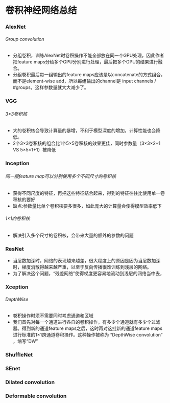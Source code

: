 # 卷积神经网络总结

### AlexNet
###### Group convolution
- 分组卷积，训练AlexNet时卷积操作不能全部放在同一个GPU处理，因此作者把feature maps分给多个GPU分别进行处理，最后把多个GPU的结果进行融合。
- 分组卷积最后每一组输出的feature maps应该是以concatenate的方式组合，而不是element-wise add，所以每组输出的channel是 input channels / #groups，这样参数量就大大减少了。

### VGG 
###### 3*3卷积核
- 大的卷积核会导致计算量的暴增，不利于模型深度的增加，计算性能也会降低。
- 2个3×3卷积核的组合比1个5×5卷积核的效果更佳，同时参数量（3×3×2+1 VS 5×5×1+1）被降低

### Inception
###### 同一层feature map可以分别使用多个不同尺寸的卷积核
- 获得不同尺度的特征，再把这些特征结合起来，得到的特征往往比使用单一卷积核的要好
- 缺点:参数量比单个卷积核要多很多，如此庞大的计算量会使得模型效率低下
###### 1×1的卷积核
- 解决引入多个尺寸的卷积核，会带来大量的额外的参数的问题

### ResNet
- 当层数加深时，网络的表现越来越差，很大程度上的原因是因为当层数加深时，梯度消散得越来越严重，以至于反向传播很难训练到浅层的网络。
- 为了解决这个问题，“残差网络”使得梯度更容易地流动到浅层的网络当中去，

### Xception
###### DepthWise
- 卷积操作时须不需要同时考虑通道和区域
- 我们首先对每一个通道进行各自的卷积操作，有多少个通道就有多少个过滤器。得到新的通道feature maps之后，这时再对这批新的通道feature maps进行标准的1×1跨通道卷积操作。这种操作被称为 “DepthWise convolution” ，缩写“DW”

###  ShuffleNet

### SEnet


###  Dilated convolution

### Deformable convolution
